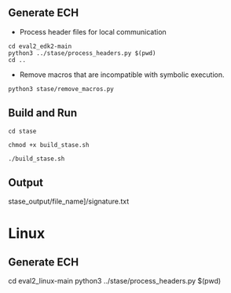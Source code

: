 
## Generate ECH
- Process header files for local communication
```
cd eval2_edk2-main
python3 ../stase/process_headers.py $(pwd)
cd ..
```

- Remove macros that are incompatible with symbolic execution.
```
python3 stase/remove_macros.py
```
## Build and Run

`cd stase`

`chmod +x build_stase.sh`

`./build_stase.sh`

## Output

stase_output/file_name]/signature.txt

# Linux
## Generate ECH
cd eval2_linux-main
python3 ../stase/process_headers.py $(pwd)